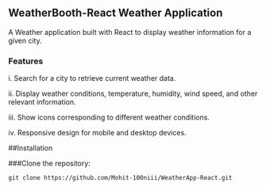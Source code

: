 ## WeatherBooth-React Weather Application
A Weather application built with React to display weather information for a given city.

### Features
i. Search for a city to retrieve current weather data.

ii. Display weather conditions, temperature, humidity, wind speed, and other relevant information.

iii. Show icons corresponding to different weather conditions.

iv. Responsive design for mobile and desktop devices.

##Installation

###Clone the repository:
```
git clone https://github.com/Mohit-100niii/WeatherApp-React.git
```




